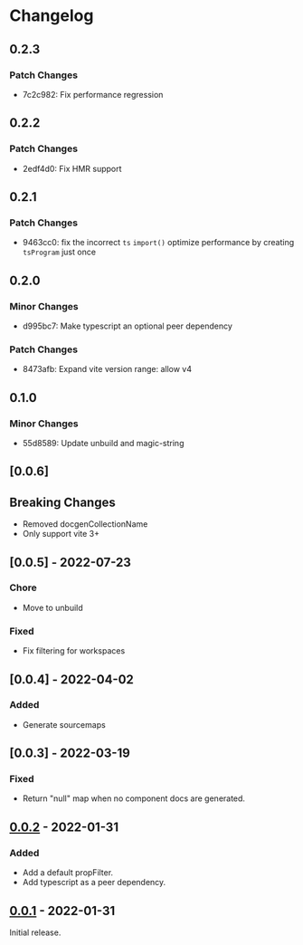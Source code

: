 # Changelog

## 0.2.3

### Patch Changes

- 7c2c982: Fix performance regression

## 0.2.2

### Patch Changes

- 2edf4d0: Fix HMR support

## 0.2.1

### Patch Changes

- 9463cc0: fix the incorrect `ts` `import()`
  optimize performance by creating `tsProgram` just once

## 0.2.0

### Minor Changes

- d995bc7: Make typescript an optional peer dependency

### Patch Changes

- 8473afb: Expand vite version range: allow v4

## 0.1.0

### Minor Changes

- 55d8589: Update unbuild and magic-string

## [0.0.6]

## Breaking Changes

- Removed docgenCollectionName
- Only support vite 3+

## [0.0.5] - 2022-07-23

### Chore

- Move to unbuild

### Fixed

- Fix filtering for workspaces

## [0.0.4] - 2022-04-02

### Added

- Generate sourcemaps

## [0.0.3] - 2022-03-19

### Fixed

- Return "null" map when no component docs are generated.

## [0.0.2] - 2022-01-31

### Added

- Add a default propFilter.
- Add typescript as a peer dependency.

## [0.0.1] - 2022-01-31

Initial release.

[0.0.1]: https://github.com/joshwooding/vite-plugin-react-docgen-typescript/releases/tag/v0.0.1
[0.0.2]: https://github.com/joshwooding/vite-plugin-react-docgen-typescript/releases/tag/v0.0.2
